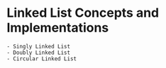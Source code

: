 # Linked List Concepts and Implementations
    - Singly Linked List
    - Doubly Linked List
    - Circular Linked List